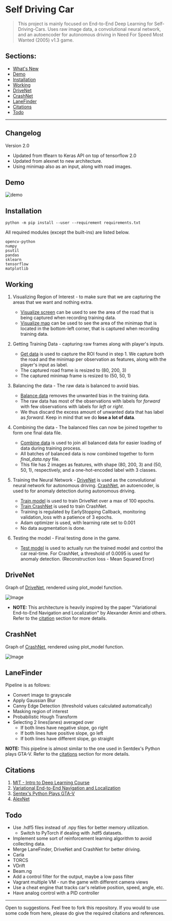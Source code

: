 # Self Driving Car

> This project is mainly focused on End-to-End Deep Learning for Self-Driving-Cars. Uses raw image data, a convolutional neural network, and an autoencoder for autonomous driving in Need For Speed Most Wanted (2005) v1.3 game.

## Sections:
* [What's New](#changelog)
* [Demo](#demo)
* [Installation](#installation)
* [Working](#working)
* [DriveNet](#DriveNet)
* [CrashNet](#CrashNet)
* [LaneFinder](#Lanefinder)
* [Citations](#citations)
* [Todo](#todo)

---
## Changelog
Version 2.0
* Updated from tflearn to Keras API on top of tensorflow 2.0
* Updated from alexnet to new architecture.
* Using minimap also as an input, along with road images.

## Demo
![demo](nfs.gif)

## Installation
`python -m pip install --user --requirement requirements.txt`

All required modules (except the built-ins) are listed below.
```
opencv-python
numpy
psutil
pandas
sklearn
tensorflow
matplotlib
```

## Working
1. Visualizing Region of Interest - to make sure that we are capturing the areas that we want and nothing extra.
    * [Visualize screen](visualize_screen.py) can be used to see the area of the road that is being captured when recording training data.
    * [Visualize map](visualize_map.py) can be used to see the area of the minimap that is located in the bottom-left corner, that is captured when recording training data.

1. Getting Training Data - capturing raw frames along with player's inputs.
    * [Get data](get_data.py) is used to capture the ROI found in step 1. We capture both the road and the minimap per observation as features, along with the player's input as label.
    * The captured road frame is resized to (80, 200, 3)
    * The captured minimap frame is resized to (50, 50, 1)

1. Balancing the data - The raw data is balanced to avoid bias.
    * [Balance data](balance_data.py) removes the unwanted bias in the training data.
    * The raw data has most of the observations with labels for _forward_ with few observations with labels for _left_ or _right_.
    * We thus discard the excess amount of unwanted data that has label as _forward_. Keep in mind that we do __lose a lot of data__.

1. Combining the data - The balanced files can now be joined together to form one final data file.
    * [Combine data](combine_data.py) is used to join all balanced data for easier loading of data during training process.
    * All batches of balanced data is now combined together to form _final\_data.npy_ file.
    * This file has 2 images as features, with shape (80, 200, 3) and (50, 50, 1), respectively, and a one-hot-encoded label with 3 classes.

1. Training the Neural Network - [DriveNet](#drivenet) is used as the convolutional neural network for autonomous driving. [CrashNet](#crashnet), an autoencoder, is used to for anomaly detection during autonomous driving.
    * [Train model](train_model.py) is used to train DriveNet over a max of 100 epochs.
    * [Train CrashNet](train_crashnet.py) is used to train CrashNet.
    * Training is regulated by EarlyStopping Callback, monitoring validation_loss with a patience of 3 epochs.
    * Adam optimizer is used, with learning rate set to 0.001
    * No data augmentation is done.

1. Testing the model - Final testing done in the game.
    * [Test model](test_model.py) is used to actually run the trained model and control the car real-time. For CrashNet, a threshold of 0.0095 is used for anomaly detection. (Reconstruction loss - Mean Squared Error)

## DriveNet
Graph of [DriveNet](drivenet.py), rendered using plot_model function.

![Image](DriveNet.png)

* **NOTE:** This architecture is heavily inspired by the paper "Variational End-to-End Navigation and Localization" by Alexander Amini and others. Refer to the [citation](#citations) section for more details.

## CrashNet
Graph of [CrashNet](crashnet.py), rendered using plot_model function.

![Image](CrashNet_autoencoder.png)

## LaneFinder
Pipeline is as follows:
* Convert image to grayscale
* Apply Gaussian Blur
* Canny Edge Detection (threshold values calculated automatically)
* Masking region of interest
* Probabilistic Hough Transform
* Selecting 2 lines(lanes) averaged over
    * If both lines have negative slope, go right
    * If both lines have positive slope, go left
    * If both lines have different slope, go straight

**NOTE:** This pipeline is almost similar to the one used in Sentdex's Python plays GTA-V. Refer to the [citations](#citations) section for more details.

## Citations
1. [MIT - Intro to Deep Learning Course](https://introtodeeplearning.com/ "Go to HomePage")
1. [Variational End-to-End Navigation and Localization](https://arxiv.org/abs/1811.10119v2 "Go to arxiv page")
1. [Sentex's Python Plays GTA-V](https://github.com/Sentdex/pygta5 "Go to GitHub")
1. [AlexNet](https://papers.nips.cc/paper/4824-imagenet-classification-with-deep-convolutional-neural-networks.pdf "Go to pdf")

## Todo
* Use .hdf5 files instead of .npy files for better memory utilization.
    * Switch to PyTorch if dealing with .hdf5 datasets.
* Implement some sort of reinforcement learning algorithm to avoid collecting data.
* Merge LaneFinder, DriveNet and CrashNet for better driving.
* Carla
* TORCS
* VDrift
* Beam.ng
* Add a control filter for the output, maybe a low pass filter
* Vagrant multiple VM - run the game with different camera views
* Use a cheat engine that tracks car's relative position, speed, angle, etc.
* Have analog control with a PID controller

---
Open to suggestions. Feel free to fork this repository. If you would to use some code from here, please do give the required citations and references.
